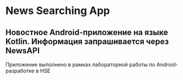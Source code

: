 # News Searching App

Новостное Android-приложение на языке Kotlin. Информация запрашивается через NewsAPI
---
Приложение выполнено в рамках лабораторной работы по Android-разработке в HSE
